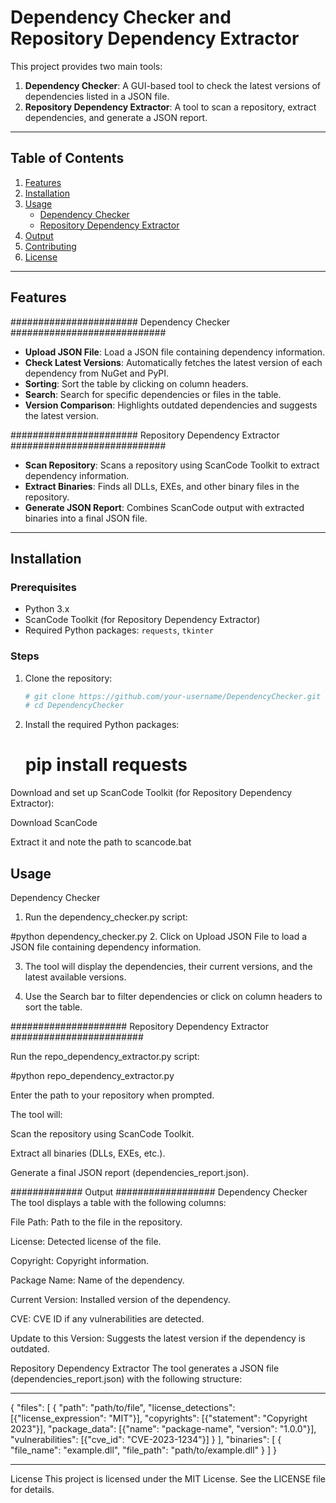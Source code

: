 # Dependency Checker and Repository Dependency Extractor

This project provides two main tools:
1. **Dependency Checker**: A GUI-based tool to check the latest versions of dependencies listed in a JSON file.
2. **Repository Dependency Extractor**: A tool to scan a repository, extract dependencies, and generate a JSON report.

---

## Table of Contents
1. [Features](#features)
2. [Installation](#installation)
3. [Usage](#usage)
   - [Dependency Checker](#dependency-checker)
   - [Repository Dependency Extractor](#repository-dependency-extractor)
4. [Output](#output)
5. [Contributing](#contributing)
6. [License](#license)

---

## Features

####################### Dependency Checker ############################
- **Upload JSON File**: Load a JSON file containing dependency information.
- **Check Latest Versions**: Automatically fetches the latest version of each dependency from NuGet and PyPI.
- **Sorting**: Sort the table by clicking on column headers.
- **Search**: Search for specific dependencies or files in the table.
- **Version Comparison**: Highlights outdated dependencies and suggests the latest version.

####################### Repository Dependency Extractor ############################
- **Scan Repository**: Scans a repository using ScanCode Toolkit to extract dependency information.
- **Extract Binaries**: Finds all DLLs, EXEs, and other binary files in the repository.
- **Generate JSON Report**: Combines ScanCode output with extracted binaries into a final JSON file.

---

## Installation

### Prerequisites
- Python 3.x
- ScanCode Toolkit (for Repository Dependency Extractor)
- Required Python packages: `requests`, `tkinter`

### Steps
1. Clone the repository:
   ```bash
   # git clone https://github.com/your-username/DependencyChecker.git
   # cd DependencyChecker

2. Install the required Python packages:
    # pip install requests

Download and set up ScanCode Toolkit (for Repository Dependency Extractor):

Download ScanCode

Extract it and note the path to scancode.bat

## Usage

Dependency Checker
1. Run the dependency_checker.py script:

#python dependency_checker.py
2. Click on Upload JSON File to load a JSON file containing dependency information.

3. The tool will display the dependencies, their current versions, and the latest available versions.

4. Use the Search bar to filter dependencies or click on column headers to sort the table.

##################### Repository Dependency Extractor ########################

Run the repo_dependency_extractor.py script:

#python repo_dependency_extractor.py

Enter the path to your repository when prompted.

The tool will:

Scan the repository using ScanCode Toolkit.

Extract all binaries (DLLs, EXEs, etc.).

Generate a final JSON report (dependencies_report.json).


############# Output ##################
Dependency Checker
The tool displays a table with the following columns:

File Path: Path to the file in the repository.

License: Detected license of the file.

Copyright: Copyright information.

Package Name: Name of the dependency.

Current Version: Installed version of the dependency.

CVE: CVE ID if any vulnerabilities are detected.

Update to this Version: Suggests the latest version if the dependency is outdated.

Repository Dependency Extractor
The tool generates a JSON file (dependencies_report.json) with the following structure:

_____________________________________________________________________________________________
{
  "files": [
    {
      "path": "path/to/file",
      "license_detections": [{"license_expression": "MIT"}],
      "copyrights": [{"statement": "Copyright 2023"}],
      "package_data": [{"name": "package-name", "version": "1.0.0"}],
      "vulnerabilities": [{"cve_id": "CVE-2023-1234"}]
    }
  ],
  "binaries": [
    {
      "file_name": "example.dll",
      "file_path": "path/to/example.dll"
    }
  ]
}
_______________________________________________________________________________________________

License
This project is licensed under the MIT License. See the LICENSE file for details.
